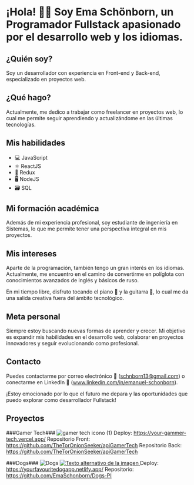 # ¡Hola! 👋🏼 Soy Ema Schönborn, un Programador Fullstack apasionado por el desarrollo web y los idiomas.

## ¿Quién soy? ##
Soy un desarrollador con experiencia en Front-end y Back-end, especializado en proyectos web.

## ¿Qué hago? ##
Actualmente, me dedico a trabajar como freelancer en proyectos web, lo cual me permite seguir aprendiendo y actualizándome en las últimas tecnologías.

## Mis habilidades ##
- 💻 JavaScript
- ⚛️ ReactJS
- 🔄 Redux
- 🖥️ NodeJS
- 🗃️ SQL

## Mi formación académica ##
Además de mi experiencia profesional, soy estudiante de ingeniería en Sistemas, lo que me permite tener una perspectiva integral en mis proyectos.

## Mis intereses ##
Aparte de la programación, también tengo un gran interés en los idiomas. Actualmente, me encuentro en el camino de convertirme en políglota con conocimientos avanzados de inglés y básicos de ruso.

En mi tiempo libre, disfruto tocando el piano 🎹 y la guitarra 🎸, lo cual me da una salida creativa fuera del ámbito tecnológico.

## Meta personal ##
Siempre estoy buscando nuevas formas de aprender y crecer. Mi objetivo es expandir mis habilidades en el desarrollo web, colaborar en proyectos innovadores y seguir evolucionando como profesional.

## Contacto ##
Puedes contactarme por correo electrónico 📧 (schnborn13@gmail.com) o conectarme en LinkedIn 📎 (www.linkedin.com/in/emanuel-schonborn).

¡Estoy emocionado por lo que el futuro me depara y las oportunidades que puedo explorar como desarrollador Fullstack!

## Proyectos ##

###Gamer Tech###
![gamer tech icono (1)](https://github.com/EmaSchonborn/EmaSchonborn/assets/98197086/b2af62b3-2641-4cbf-af16-52b483f8652e)
Deploy: https://your-gammer-tech.vercel.app/
Repositorio Front: https://github.com/TheTorOnionSeeker/apiGamerTech
Repositorio Back: https://github.com/TheTorOnionSeeker/apiGamerTech

###Dogs###
![Dogs](https://github.com/EmaSchonborn/EmaSchonborn/assets/98197086/3703b1a9-3c11-426e-9f26-e6e905a0bdb5)
<a href="https://github.com/EmaSchonborn/Dogs-PI)">
  <img src="URL-de-la-imagen" alt="Texto alternativo de la imagen" />
</a>
Deploy: https://yourfavouritedogapp.netlify.app/
Repositorio: https://github.com/EmaSchonborn/Dogs-PI


